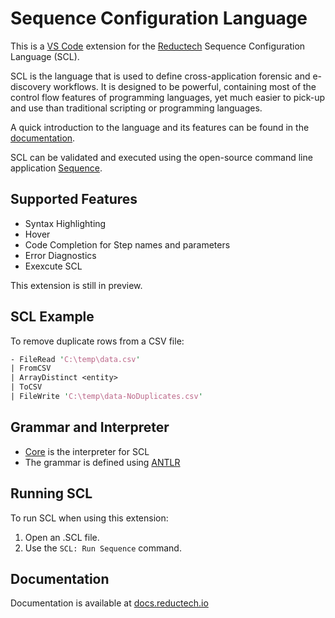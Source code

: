 # Sequence Configuration Language

This is a [VS Code](https://code.visualstudio.com/) extension for
the [Reductech](https://reductech.io/) Sequence Configuration Language (SCL).

SCL is the language that is used to define cross-application
forensic and e-discovery workflows. It is designed to be powerful,
containing most of the control flow features of programming languages,
yet much easier to pick-up and use than traditional scripting or
programming languages.

A quick introduction to the language and its features can be found in the
[documentation](https://docs.reductech.io/sequence/how-to/scl/sequence-configuration-language.html).

SCL can be validated and executed using the open-source command line
application [Sequence](https://gitlab.com/reductech/sequence/console/-/releases).

## Supported Features

- Syntax Highlighting
- Hover
- Code Completion for Step names and parameters
- Error Diagnostics
- Exexcute SCL

This extension is still in preview.

## SCL Example

To remove duplicate rows from a CSV file:

```perl
- FileRead 'C:\temp\data.csv'
| FromCSV
| ArrayDistinct <entity>
| ToCSV
| FileWrite 'C:\temp\data-NoDuplicates.csv'
```

## Grammar and Interpreter

- [Core](https://gitlab.com/reductech/sequence/core) is the interpreter for SCL
- The grammar is defined using [ANTLR](https://www.antlr.org/)

## Running SCL

To run SCL when using this extension:

1. Open an .SCL file.
2. Use the `SCL: Run Sequence` command.

## Documentation

Documentation is available at [docs.reductech.io](https://docs.reductech.io)
